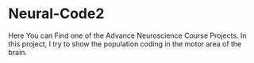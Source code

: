 # Neural-Code2
Here You can Find one of the Advance Neuroscience Course Projects. In this project, I try to show the population coding in the motor area of the brain.
